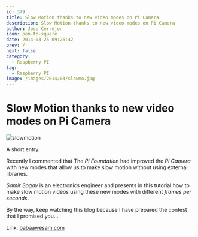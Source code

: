 ```yaml
---
id: 379
title: Slow Motion thanks to new video modes on Pi Camera
description: Slow Motion thanks to new video modes on Pi Camera
author: Jose Cerrejon
icon: pen-to-square
date: 2014-03-25 09:26:42
prev: /
next: false
category:
  - Raspberry PI
tag:
  - Raspberry PI
image: /images/2014/03/slowmo.jpg
---
```


# Slow Motion thanks to new video modes on Pi Camera

![slowmotion](/images/2014/03/slowmo.jpg)

A short entry. 

Recently I commented that The *Pi Foundation* had improved the *Pi Camera* with new modes that allow us to make slow motion without using external libraries. 

*Samir Sogay* is an electronics engineer and presents in this tutorial how to make slow motion videos using these new modes with different *frames per seconds*. 

By the way, keep watching this blog because I have prepared the contest that I promised you...

Link: [babaawesam.com](http://babaawesam.com/2014/03/24/shooting-slow-motion-videos-using-raspberry-pi-camera/)